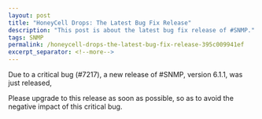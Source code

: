 ```yaml
---
layout: post
title: "HoneyCell Drops: The Latest Bug Fix Release"
description: "This post is about the latest bug fix release of #SNMP."
tags: SNMP
permalink: /honeycell-drops-the-latest-bug-fix-release-395c009941ef
excerpt_separator: <!--more-->
---
```

Due to a critical bug (#7217), a new release of #SNMP, version 6.1.1, was just released,

Please upgrade to this release as soon as possible, so as to avoid the negative impact of this critical bug.
<!--more-->